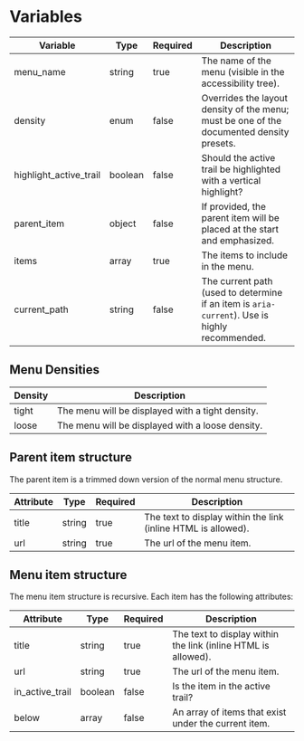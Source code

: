 # Variables

| Variable               | Type    | Required | Description                                                                                       |
|------------------------|---------|----------|---------------------------------------------------------------------------------------------------|
| menu_name              | string  | true     | The name of the menu (visible in the accessibility tree).                                         |
| density                | enum    | false    | Overrides the layout density of the menu; must be one of the documented density presets.          |
| highlight_active_trail | boolean | false    | Should the active trail be highlighted with a vertical highlight?                                 |
| parent_item            | object  | false    | If provided, the parent item will be placed at the start and emphasized.                          |
| items                  | array   | true     | The items to include in the menu.                                                                 |
| current_path           | string  | false    | The current path (used to determine if an item is ```aria-current```). Use is highly recommended. |  

## Menu Densities

| Density | Description                                      |
|---------|--------------------------------------------------|
| tight   | The menu will be displayed with a tight density. |
| loose   | The menu will be displayed with a loose density. |

## Parent item structure

The parent item is a trimmed down version of the normal menu structure.

| Attribute | Type   | Required | Description                                                   |
|-----------|--------|----------|---------------------------------------------------------------|
| title     | string | true     | The text to display within the link (inline HTML is allowed). | 
| url       | string | true     | The url of the menu item.                                     |

## Menu item structure

The menu item structure is recursive. Each item has the following attributes:

| Attribute       | Type    | Required | Description                                                   |
|-----------------|---------|----------|---------------------------------------------------------------|
| title           | string  | true     | The text to display within the link (inline HTML is allowed). | 
| url             | string  | true     | The url of the menu item.                                     |
| in_active_trail | boolean | false    | Is the item in the active trail?                              |
| below           | array   | false    | An array of items that exist under the current item.          |
